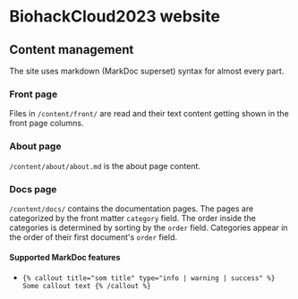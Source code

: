 # BiohackCloud2023 website

## Content management

The site uses markdown (MarkDoc superset) syntax for almost every part.

### Front page

Files in `/content/front/` are read and their text content getting shown in the front page columns.

### About page

`/content/about/about.md` is the about page content.

### Docs page

`/content/docs/` contains the documentation pages. The pages are categorized by the front matter `category` field. The order inside the categories is determined by sorting by the `order` field. Categories appear in the order of their first document's `order` field.

#### Supported MarkDoc features

- `{% callout title="som title" type="info | warning | success" %} Some callout text {% /callout %}`
